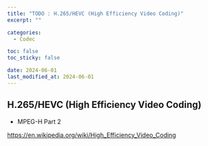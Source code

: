 ```yaml
---
title: "TODO : H.265/HEVC (High Efficiency Video Coding)"
excerpt: ""

categories:
  - Codec

toc: false
toc_sticky: false

date: 2024-06-01
last_modified_at: 2024-06-01
---
```


## H.265/HEVC (High Efficiency Video Coding)
- MPEG-H Part 2

https://en.wikipedia.org/wiki/High_Efficiency_Video_Coding